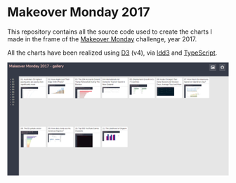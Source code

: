 # Makeover Monday 2017

This repository contains all the source code used to create the charts I made in the frame of the [Makeover Monday](http://www.makeovermonday.co.uk/) challenge, year 2017.

All the charts have been realized using [D3](https://d3js.org) (v4), via [ldd3](https://github.com/Ledragon/ldd3) and [TypeScript](https://www.typescriptlang.org/).

![Gallery](Gallery.png)